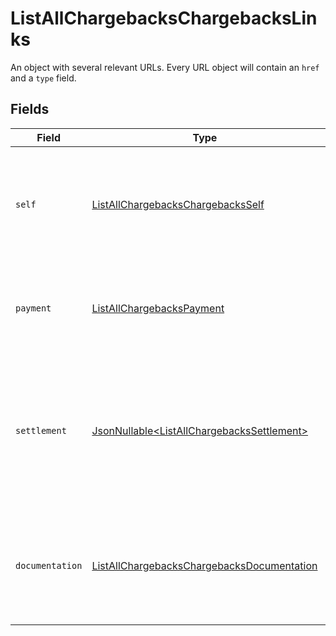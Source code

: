 # ListAllChargebacksChargebacksLinks

An object with several relevant URLs. Every URL object will contain an `href` and a `type` field.


## Fields

| Field                                                                                                                           | Type                                                                                                                            | Required                                                                                                                        | Description                                                                                                                     |
| ------------------------------------------------------------------------------------------------------------------------------- | ------------------------------------------------------------------------------------------------------------------------------- | ------------------------------------------------------------------------------------------------------------------------------- | ------------------------------------------------------------------------------------------------------------------------------- |
| `self`                                                                                                                          | [ListAllChargebacksChargebacksSelf](../../models/operations/ListAllChargebacksChargebacksSelf.md)                               | :heavy_check_mark:                                                                                                              | In v2 endpoints, URLs are commonly represented as objects with an `href` and `type` field.                                      |
| `payment`                                                                                                                       | [ListAllChargebacksPayment](../../models/operations/ListAllChargebacksPayment.md)                                               | :heavy_check_mark:                                                                                                              | The API resource URL of the [payment](get-payment) that this chargeback belongs to.                                             |
| `settlement`                                                                                                                    | [JsonNullable\<ListAllChargebacksSettlement>](../../models/operations/ListAllChargebacksSettlement.md)                          | :heavy_minus_sign:                                                                                                              | The API resource URL of the [settlement](get-settlement) this chargeback has been settled with. Not present if not yet settled. |
| `documentation`                                                                                                                 | [ListAllChargebacksChargebacksDocumentation](../../models/operations/ListAllChargebacksChargebacksDocumentation.md)             | :heavy_check_mark:                                                                                                              | In v2 endpoints, URLs are commonly represented as objects with an `href` and `type` field.                                      |